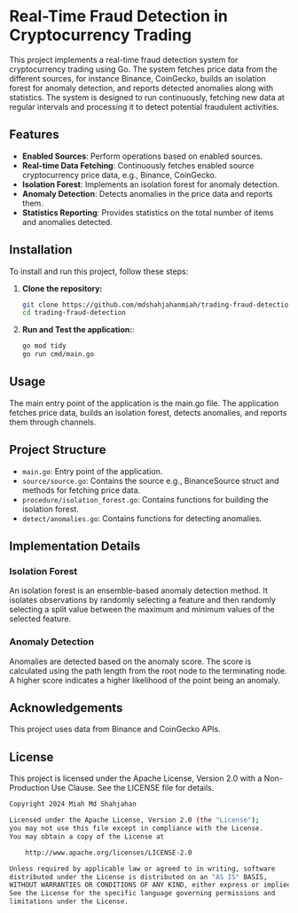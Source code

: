 # Real-Time Fraud Detection in Cryptocurrency Trading

This project implements a real-time fraud detection system for cryptocurrency trading using Go. The system fetches price data from the different sources, for instance Binance, CoinGecko, builds an isolation forest for anomaly detection, and reports detected anomalies along with statistics. The system is designed to run continuously, fetching new data at regular intervals and processing it to detect potential fraudulent activities.

## Features

- **Enabled Sources**: Perform operations based on enabled sources.
- **Real-time Data Fetching**: Continuously fetches enabled source cryptocurrency price data, e.g., Binance, CoinGecko.
- **Isolation Forest**: Implements an isolation forest for anomaly detection.
- **Anomaly Detection**: Detects anomalies in the price data and reports them.
- **Statistics Reporting**: Provides statistics on the total number of items and anomalies detected.

## Installation

To install and run this project, follow these steps:

1. **Clone the repository:**
   ```sh
   git clone https://github.com/mdshahjahanmiah/trading-fraud-detection.git
   cd trading-fraud-detection
      ```

2. **Run and Test the application:**:
   ```sh
   go mod tidy
   go run cmd/main.go
   ```

## Usage
The main entry point of the application is the main.go file. The application fetches price data, builds an isolation forest, detects anomalies, and reports them through channels.

## Project Structure
- `main.go`: Entry point of the application.
- `source/source.go`: Contains the source e.g., BinanceSource struct and methods for fetching price data.
- `procedure/isolation_forest.go`: Contains functions for building the isolation forest.
- `detect/anomalies.go`: Contains functions for detecting anomalies.

## Implementation Details
### Isolation Forest
An isolation forest is an ensemble-based anomaly detection method. It isolates observations by randomly selecting a feature and then randomly selecting a split value between the maximum and minimum values of the selected feature.

### Anomaly Detection
Anomalies are detected based on the anomaly score. The score is calculated using the path length from the root node to the terminating node. A higher score indicates a higher likelihood of the point being an anomaly.

## Acknowledgements
This project uses data from Binance and CoinGecko APIs.

## License
This project is licensed under the Apache License, Version 2.0 with a Non-Production Use Clause. See the LICENSE file for details.

   ```sh
Copyright 2024 Miah Md Shahjahan

   Licensed under the Apache License, Version 2.0 (the "License");
   you may not use this file except in compliance with the License.
   You may obtain a copy of the License at

       http://www.apache.org/licenses/LICENSE-2.0

   Unless required by applicable law or agreed to in writing, software
   distributed under the License is distributed on an "AS IS" BASIS,
   WITHOUT WARRANTIES OR CONDITIONS OF ANY KIND, either express or implied.
   See the License for the specific language governing permissions and
   limitations under the License.
   ```



